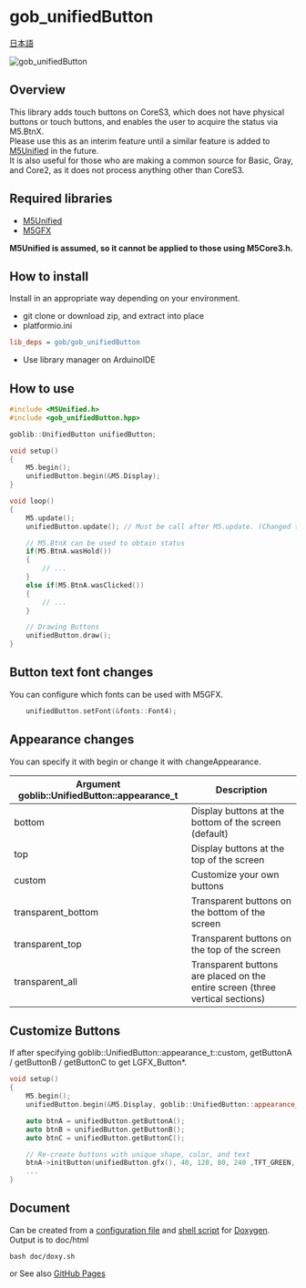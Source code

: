 # gob_unifiedButton

[日本語](https://github.com/GOB52/gob_unifiedButton/blob/master/README.ja.md)

![gob_unifiedButton](https://github.com/GOB52/gob_unifiedButton/assets/26270227/590cde0d-f4b6-4fe6-8cae-e25d27b32f8b)

## Overview
This library adds touch buttons on CoreS3, which does not have physical buttons or touch buttons, and enables the user to acquire the status via M5.BtnX.  
Please use this as an interim feature until a similar feature is added to [M5Unified](https://github.com/m5stack/M5Unified) in the future.  
It is also useful for those who are making a common source for Basic, Gray, and Core2, as it does not process anything other than CoreS3.

## Required libraries
* [M5Unified](https://github.com/m5stack/M5Unified)
* [M5GFX](https://github.com/m5stack/M5GFX)

**M5Unified is assumed, so it cannot be applied to those using M5Core3.h.**

## How to install
Install in an appropriate way depending on your environment.
* git clone or download zip, and extract into place
* platformio.ini
```ini
lib_deps = gob/gob_unifiedButton
```
* Use library manager on ArduinoIDE

## How to use
```cpp
#include <M5Unified.h>
#include <gob_unifiedButton.hpp>

goblib::UnifiedButton unifiedButton;

void setup()
{
    M5.begin();
    unifiedButton.begin(&M5.Display);
}

void loop()
{
    M5.update();
    unifiedButton.update(); // Must be call after M5.update. (Changed to call after M5.update() since 0.1.0)

    // M5.BtnX can be used to obtain status
    if(M5.BtnA.wasHold())
    {
        // ...
    }
    else if(M5.BtnA.wasClicked())
    {
        // ...
    }

    // Drawing Buttons
    unifiedButton.draw();
}
```
## Button text font changes
You can configure which fonts can be used with M5GFX.
```cpp
    unifiedButton.setFont(&fonts::Font4);
```

## Appearance changes
You can specify it with begin or change it with changeAppearance.

|Argument goblib::UnifiedButton::appearance\_t|Description|
|---|---|
|bottom| Display buttons at the bottom of the screen (default)|
|top|Display buttons at the top of the screen|
|custom|Customize your own buttons|
|transparent\_bottom|Transparent buttons on the bottom of the screen|
|transparent\_top|Transparent buttons on the top of the screen|
|transparent_all|Transparent buttons are placed on the entire screen (three vertical sections)|

## Customize Buttons
If after specifying goblib::UnifiedButton::appearance\_t::custom,
getButtonA / getButtonB / getButtonC to get LGFX_Button\*.

```cpp
void setup()
{
    M5.begin();
    unifiedButton.begin(&M5.Display, goblib::UnifiedButton::appearance_t::custom);

    auto btnA = unifiedButton.getButtonA();
    auto btnB = unifiedButton.getButtonB();
    auto btnC = unifiedButton.getButtonC();

    // Re-create buttons with unique shape, color, and text
    btnA->initButton(unifiedButton.gfx(), 40, 120, 80, 240 ,TFT_GREEN, TFT_BLUE, TFT_WHITE, "[A]");
    ...
}
```

## Document
Can be created from a [configuration file](doc/Doxyfile) and [shell script](doc/doxy.sh) for [Doxygen](https://www.doxygen.nl/).  
Output is to doc/html
```
bash doc/doxy.sh
```
or
See also [GitHub Pages](https://gob52.github.io/gob_unifiedButton/)
